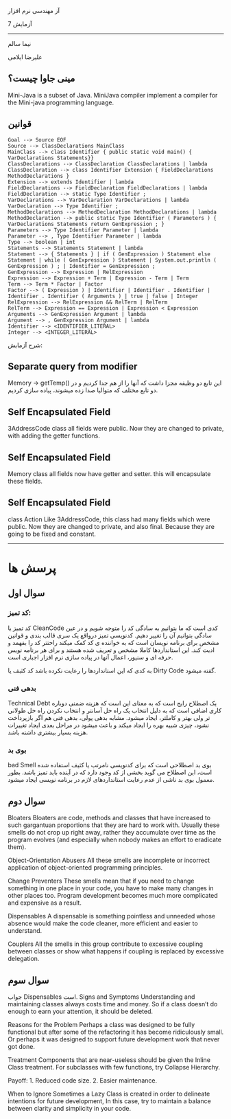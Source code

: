 آز مهندسی نرم افزار

آزمایش 7

-------

نیما سالم

علیرضا ایلامی


## مینی جاوا چیست؟
Mini-Java is a subset of Java. MiniJava compiler implement a compiler for the Mini-java
programming language.

## قوانین
```
Goal --> Source EOF
Source --> ClassDeclarations MainClass
MainClass --> class Identifier { public static void main() { VarDeclarations Statements}}
ClassDeclarations --> ClassDeclaration ClassDeclarations | lambda
ClassDeclaration --> class Identifier Extension { FieldDeclarations MethodDeclarations }
Extension --> extends Identifier | lambda
FieldDeclarations --> FieldDeclaration FieldDeclarations | lambda
FieldDeclaration --> static Type Identifier ;
VarDeclarations --> VarDeclaration VarDeclarations | lambda
VarDeclaration --> Type Identifier ;
MethodDeclarations --> MethodDeclaration MethodDeclarations | lambda
MethodDeclaration --> public static Type Identifier ( Parameters ) { VarDeclarations Statements return GenExpression ; }
Parameters --> Type Identifier Parameter | lambda
Parameter --> , Type Identifier Parameter | lambda
Type --> boolean | int
Statements --> Statements Statement | lambda
Statement --> { Statements } | if ( GenExpression ) Statement else Statement | while ( GenExpression ) Statement | System.out.println ( GenExpression ) ; | Identifier = GenExpression ;
GenExpression --> Expression | RelExpression
Expression --> Expression + Term | Expression - Term | Term
Term --> Term * Factor | Factor
Factor --> ( Expression ) | Identifier | Identifier . Identifier | Identifier . Identifier ( Arguments ) | true | false | Integer
RelExpression --> RelExpression && RelTerm | RelTerm
RelTerm --> Expression == Expression | Expression < Expression
Arguments --> GenExpression Argument | lambda
Argument --> , GenExpression Argument | lambda
Identifier --> <IDENTIFIER_LITERAL>
Integer --> <INTEGER_LITERAL>
```

شرح آزمایش:
## Separate query from modifier
Memory -> getTemp()
این تابع دو وظیفه مجزا داشت که آنها را از هم جدا کردیم و در دو تابع مختلف که متوالیا صدا زده میشوند، پیاده سازی کردیم.

## Self Encapsulated Field
3AddressCode class
all fields were public. Now they are changed to private, with adding the getter functions.

## Self Encapsulated Field
Memory class
all fields now have getter and setter. this will encapsulate these fields.

## Self Encapsulated Field
class Action
Like 3AddressCode, this class had many fields which were public. Now they are changed to private, and also final. Because they are going to be fixed and constant.


------------------------------------------------------------------------

# پرسش ها
## سوال اول
### کد تمیز:
کد تمیز یا CleanCode کدی است که ما بتوانیم به سادگی کد را متوجه شویم و در عین سادگی بتوانیم آن را تغییر دهیم.
کدنویسی تمیز درواقع یک سری قالب بندی و قوانین مشخص برای برنامه نویسان است که به خواننده ی کد کمک میکند راحتتر کد را بفهمد و ادیت کند. این استانداردها کاملا مشخص و تعریف شده هستند و برای هر برنامه نویس حرفه ای و سنیور، اعمال آنها در پیاده سازی نرم افزار اجباری است.

به کدی که این استانداردها را رعایت نکرده باشد کد کثبف یا Dirty Code گفته میشود.

### بدهی فنی
Technical Debt
یک اصطلاح رایج است که به معنای این است که هزینه ضمنی دوباره کاری اضافی است که به دلیل انتخاب یک راه حل آسانتر و انتخاب نکردن راه حل طولانی تر ولی بهتر و کاملتر، ایجاد میشود. مشابه بدهی پولی، بدهی فنی هم اگر بازپرداخت نشود، چیزی شبیه بهره را ایجاد میکند و باعث میشود در مراحل بعدی ایجاد تغییرات هزینه بسیار بیشتری داشته باشد.

### بوی بد
bad Smell
بوی بد اصطلاحی است که برای کدنویسی نامرتب یا کثیف استفاده شده است، این اصطلاح می گوید بخشی از کد وجود دارد که در آینده باید تمیز باشد. بطور معمول بوی بد ناشی از عدم رعایت استانداردهای لازم در برنامه نویسی ایجاد میشود.


## سوال دوم
Bloaters
Bloaters are code, methods and classes that have increased to such gargantuan proportions that they are hard to work with. Usually these smells do not crop up right away, rather they accumulate over time as the program evolves (and especially when nobody makes an effort to eradicate them).


Object-Orientation Abusers
All these smells are incomplete or incorrect application of object-oriented programming principles.

Change Preventers
These smells mean that if you need to change something in one place in your code, you have to make many changes in other places too. Program development becomes much more complicated and expensive as a result.


Dispensables
A dispensable is something pointless and unneeded whose absence would make the code cleaner, more efficient and easier to understand.

Couplers
All the smells in this group contribute to excessive coupling between classes or show what happens if coupling is replaced by excessive delegation.

## سوال سوم
جواب Dispensables است.
Signs and Symptoms
Understanding and maintaining classes always costs time and money. So if a class doesn’t do enough to earn your attention, it should be deleted.

Reasons for the Problem
Perhaps a class was designed to be fully functional but after some of the refactoring it has become ridiculously small. Or perhaps it was designed to support future development work that never got done.

Treatment
Components that are near-useless should be given the Inline Class treatment.
For subclasses with few functions, try Collapse Hierarchy.

Payoff:
    1. Reduced code size.
    2. Easier maintenance.

When to Ignore
Sometimes a Lazy Class is created in order to delineate intentions for future development, In this case, try to maintain a balance between clarity and simplicity in your code.